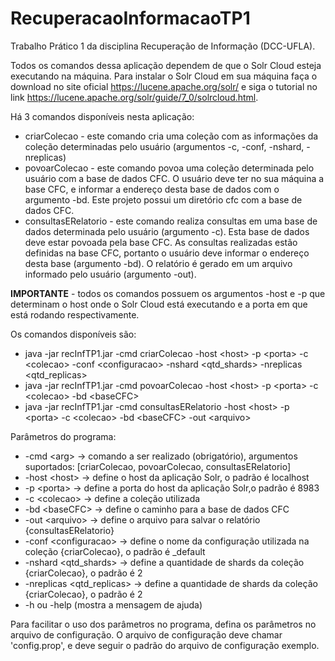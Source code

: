 # RecuperacaoInformacaoTP1
Trabalho Prático 1 da disciplina Recuperação de Informação (DCC-UFLA). 

Todos os comandos dessa aplicação dependem de que o Solr Cloud esteja executando na máquina.
Para instalar o Solr Cloud em sua máquina faça o download no site oficial https://lucene.apache.org/solr/ e siga o tutorial no link https://lucene.apache.org/solr/guide/7_0/solrcloud.html.

Há 3 comandos disponíveis nesta aplicação:
* criarColecao - este comando cria uma coleção com as informações da coleção determinadas pelo usuário (argumentos -c, -conf, -nshard, -nreplicas)
* povoarColecao - este comando povoa uma coleção determinada pelo usuário com a base de dados CFC. O usuário deve ter no sua máquina a base CFC, e informar a endereço desta base de dados com o argumento -bd. Este projeto possui um diretório cfc com a base de dados CFC.
* consultasERelatorio - este comando realiza consultas em uma base de dados determinada pelo usuário (argumento -c). Esta base de dados deve estar povoada pela base CFC. As consultas realizadas estão definidas na base CFC, portanto o usuário deve informar o endereço desta base (argumento -bd). O relatório é gerado em um arquivo informado pelo usuário (argumento -out).

**IMPORTANTE** - todos os comandos possuem os argumentos -host e -p que determinam o host onde o Solr Cloud está executando e a porta em que está rodando respectivamente.

Os comandos disponíveis são:
* java -jar recInfTP1.jar -cmd criarColecao -host &lt;host&gt; -p &lt;porta&gt; -c &lt;colecao&gt; -conf &lt;configuracao&gt; -nshard &lt;qtd_shards&gt; -nreplicas &lt;qtd_replicas&gt;
* java -jar recInfTP1.jar -cmd povoarColecao -host &lt;host&gt; -p &lt;porta&gt; -c &lt;colecao&gt; -bd &lt;baseCFC&gt;
* java -jar recInfTP1.jar -cmd consultasERelatorio -host &lt;host&gt; -p &lt;porta&gt; -c &lt;colecao&gt; -bd &lt;baseCFC&gt; -out &lt;arquivo&gt;

Parâmetros do programa:
* -cmd &lt;arg&gt; &rarr; comando a ser realizado (obrigatório), argumentos suportados: [criarColecao, povoarColecao, consultasERelatorio]
* -host &lt;host&gt; &rarr; define o host da aplicação Solr, o padrão é localhost
* -p &lt;porta&gt; &rarr; define a porta do host da aplicação Solr,o padrão é 8983
* -c &lt;colecao&gt; &rarr; define a coleção utilizada
* -bd &lt;baseCFC&gt; &rarr; define o caminho para a base de dados CFC
* -out &lt;arquivo&gt; &rarr; define o arquivo para salvar o relatório {consultasERelatorio}
* -conf &lt;configuracao&gt; &rarr; define o nome da configuração utilizada na coleção {criarColecao}, o padrão é _default
* -nshard &lt;qtd_shards&gt; &rarr; define a quantidade de shards da coleção {criarColecao}, o padrão é 2
* -nreplicas &lt;qtd_replicas&gt; &rarr; define a quantidade de shards da coleção {criarColecao}, o padrão é 2
* -h ou -help (mostra a mensagem de ajuda)

Para facilitar o uso dos parâmetros no programa, defina os parâmetros no arquivo de configuração.
O arquivo de configuração deve chamar 'config.prop', e deve seguir o padrão do arquivo de configuração exemplo.
